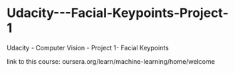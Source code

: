 # Udacity---Facial-Keypoints-Project-1

Udacity - Computer Vision - Project 1- Facial Keypoints

link to this course: oursera.org/learn/machine-learning/home/welcome
